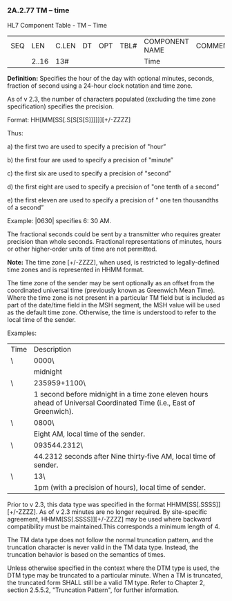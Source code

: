 ### 2A.2.77 TM – time

HL7 Component Table - TM – Time

|     |     |     |     |     |     |     |     |     |
| --- | --- | --- | --- | --- | --- | --- | --- | --- |
| SEQ | LEN | C.LEN | DT | OPT | TBL# | COMPONENT NAME | COMMENTS | SEC.REF. |
|  | 2..16 | 13# |  |  |  | Time |  |  |

**Definition:** Specifies the hour of the day with optional minutes, seconds, fraction of second using a 24-hour clock notation and time zone.

As of v 2.3, the number of characters populated (excluding the time zone specification) specifies the precision.

Format: HH[MM[SS[.S[S[S[S]]]]]][+/-ZZZZ]

Thus:

a) the first two are used to specify a precision of "hour”

b) the first four are used to specify a precision of "minute”

c) the first six are used to specify a precision of "second”

d) the first eight are used to specify a precision of "one tenth of a second”

e) the first eleven are used to specify a precision of " one ten thousandths of a second”

Example: |0630| specifies 6: 30 AM.

The fractional seconds could be sent by a transmitter who requires greater precision than whole seconds. Fractional representations of minutes, hours or other higher-order units of time are not permitted.

**Note:** The time zone [+/-ZZZZ], when used, is restricted to legally-defined time zones and is represented in HHMM format.

The time zone of the sender may be sent optionally as an offset from the coordinated universal time (previously known as Greenwich Mean Time). Where the time zone is not present in a particular TM field but is included as part of the date/time field in the MSH segment, the MSH value will be used as the default time zone. Otherwise, the time is understood to refer to the local time of the sender.

Examples:

|     |     |
| --- | --- |
| Time | Description |
| \ | 0000\ |
|  | midnight |
| \ | 235959+1100\ |
|  | 1 second before midnight in a time zone eleven hours ahead of Universal Coordinated Time (i.e., East of Greenwich). |
| \ | 0800\ |
|  | Eight AM, local time of the sender. |
| \ | 093544.2312\ |
|  | 44.2312 seconds after Nine thirty‑five AM, local time of sender. |
| \ | 13\ |
|  | 1pm (with a precision of hours), local time of sender. |

Prior to v 2.3, this data type was specified in the format HHMM[SS[.SSSS]][+/-ZZZZ]. As of v 2.3 minutes are no longer required. By site-specific agreement, HHMM[SS[.SSSS]][+/-ZZZZ] may be used where backward compatibility must be maintained.This corresponds a minimum length of 4.

The TM data type does not follow the normal truncation pattern, and the truncation character is never valid in the TM data type. Instead, the truncation behavior is based on the semantics of times.

Unless otherwise specified in the context where the DTM type is used, the DTM type may be truncated to a particular minute. When a TM is truncated, the truncated form SHALL still be a valid TM type. Refer to Chapter 2, section 2.5.5.2, "Truncation Pattern", for further information.
